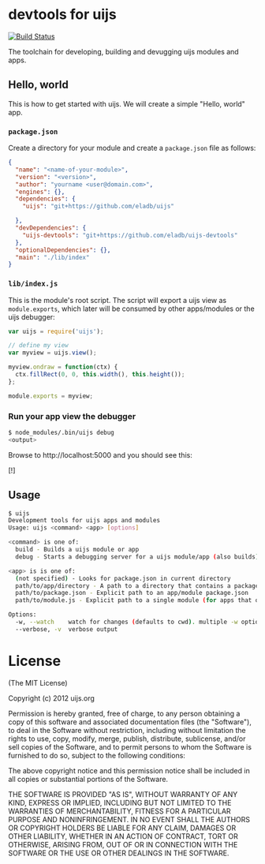 # devtools for uijs

[![Build Status](https://secure.travis-ci.org/uijs/uijs-devtools.png)](http://travis-ci.org/uijs/uijs-devtools)

The toolchain for developing, building and devugging uijs modules and apps.

## Hello, world

This is how to get started with uijs. We will create a simple "Hello, world" app.

### `package.json`

Create a directory for your module and create a `package.json` file as follows:

```json
{
  "name": "<name-of-your-module>",
  "version": "<version>",
  "author": "yourname <user@domain.com>",
  "engines": {},
  "dependencies": {
    "uijs": "git+https://github.com/eladb/uijs"

  },
  "devDependencies": {
    "uijs-devtools": "git+https://github.com/eladb/uijs-devtools"
  },
  "optionalDependencies": {},
  "main": "./lib/index"
}
```

### `lib/index.js`

This is the module's root script. The script will export a uijs view as `module.exports`, which
later will be consumed by other apps/modules or the uijs debugger:

```javascript
var uijs = require('uijs');

// define my view
var myview = uijs.view();

myview.ondraw = function(ctx) {
  ctx.fillRect(0, 0, this.width(), this.height());
};

module.exports = myview;
```

### Run your app view the debugger

```bash
$ node_modules/.bin/uijs debug
<output>
```

Browse to http://localhost:5000 and you should see this:

[!]


## Usage

```bash
$ uijs
Development tools for uijs apps and modules
Usage: uijs <command> <app> [options]

<command> is one of:
  build - Builds a uijs module or app
  debug - Starts a debugging server for a uijs module/app (also builds)

<app> is is one of:
  (not specified) - Looks for package.json in current directory
  path/to/app/directory - A path to a directory that contains a package.json file
  path/to/package.json - Explicit path to an app/module package.json
  path/to/module.js - Explicit path to a single module (for apps that only depend on uijs)

Options:
  -w, --watch    watch for changes (defaults to cwd). multiple -w options may be used
  --verbose, -v  verbose output                           

```

# License

(The MIT License)

Copyright (c) 2012 uijs.org

Permission is hereby granted, free of charge, to any person obtaining a copy of this software and associated documentation files (the "Software"), to deal in the Software without restriction, including without limitation the rights to use, copy, modify, merge, publish, distribute, sublicense, and/or sell copies of the Software, and to permit persons to whom the Software is furnished to do so, subject to the following conditions:

The above copyright notice and this permission notice shall be included in all copies or substantial portions of the Software.

THE SOFTWARE IS PROVIDED "AS IS", WITHOUT WARRANTY OF ANY KIND, EXPRESS OR IMPLIED, INCLUDING BUT NOT LIMITED TO THE WARRANTIES OF MERCHANTABILITY, FITNESS FOR A PARTICULAR PURPOSE AND NONINFRINGEMENT. IN NO EVENT SHALL THE AUTHORS OR COPYRIGHT HOLDERS BE LIABLE FOR ANY CLAIM, DAMAGES OR OTHER LIABILITY, WHETHER IN AN ACTION OF CONTRACT, TORT OR OTHERWISE, ARISING FROM, OUT OF OR IN CONNECTION WITH THE SOFTWARE OR THE USE OR OTHER DEALINGS IN THE SOFTWARE.
